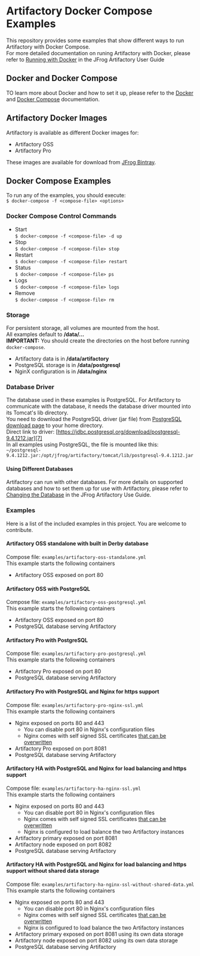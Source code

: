 # Artifactory Docker Compose Examples
This repository provides some examples that show different ways to run Artifactory with Docker Compose.  
For more detailed documentation on runing Artifactory with Docker, please refer to [Running with Docker][1] in the JFrog Artifactory User Guide

## Docker and Docker Compose
TO learn more about Docker and how to set it up, please refer to the [Docker][2] and [Docker Compose][3] documentation.  
 
## Artifactory Docker Images
Artifactory is available as different Docker images for:
- Artifactory OSS
- Artifactory Pro

These images are available for download from [JFrog Bintray][5].
 
## Docker Compose Examples
To run any of the examples, you should execute:  
`$ docker-compose -f <compose-file> <options>`

### Docker Compose Control Commands
- Start  
`$ docker-compose -f <compose-file> -d up`
- Stop  
`$ docker-compose -f <compose-file> stop`
- Restart  
`$ docker-compose -f <compose-file> restart`
- Status  
`$ docker-compose -f <compose-file> ps`
- Logs  
`$ docker-compose -f <compose-file> logs`
- Remove  
`$ docker-compose -f <compose-file> rm`
 
 
### Storage
For persistent storage, all volumes are mounted from the host.  
All examples default to **/data/...**  
**IMPORTANT:** You should create the directories on the host before running `docker-compose`.
- Artifactory data is in **/data/artifactory**
- PostgreSQL storage is in **/data/postgresql**
- NginX configuration is in **/data/nginx**

### Database Driver
The database used in these examples is PostgreSQL. For Artifactory to communicate with the database, it needs the
database driver mounted into its Tomcat's lib directory.  
You need to download the PostgreSQL driver (jar file) from [PostgreSQL download page][6] to your home directory.  
Direct link to driver: [https://jdbc.postgresql.org/download/postgresql-9.4.1212.jar][7]  
In all examples using PostgreSQL, the file is mounted like this:  
`~/postgresql-9.4.1212.jar:/opt/jfrog/artifactory/tomcat/lib/postgresql-9.4.1212.jar`

#### Using Different Databases
Artifactory can run with other databases. For more details on supported databases and how to set them up for use with Artifactory, please refer to [Changing the Database][8] in the JFrog Artifactory Use Guide.

### Examples
Here is a list of the included examples in this project. You are welcome to contribute.

#### Artifactory OSS standalone with built in Derby database
Compose file: `examples/artifactory-oss-standalone.yml`  
This example starts the following containers

- Artifactory OSS exposed on port 80  


#### Artifactory OSS with PostgreSQL
Compose file: `examples/artifactory-oss-postgresql.yml`  
This example starts the following containers

- Artifactory OSS exposed on port 80
- PostgreSQL database serving Artifactory   


#### Artifactory Pro with PostgreSQL 
Compose file: `examples/artifactory-pro-postgresql.yml`  
This example starts the following containers

- Artifactory Pro exposed on port 80
- PostgreSQL database serving Artifactory   


#### Artifactory Pro with PostgreSQL and Nginx for https support
Compose file: `examples/artifactory-pro-nginx-ssl.yml`  
This example starts the following containers

- Nginx exposed on ports 80 and 443
  - You can disable port 80 in Nginx's configuration files
  - Nginx comes with self signed SSL certificates [that can be overwritten][9]
- Artifactory Pro exposed on port 8081
- PostgreSQL database serving Artifactory   


#### Artifactory HA with PostgreSQL and Nginx for load balancing and https support
Compose file: `examples/artifactory-ha-nginx-ssl.yml`  
This example starts the following containers

- Nginx exposed on ports 80 and 443
  - You can disable port 80 in Nginx's configuration files
  - Nginx comes with self signed SSL certificates [that can be overwritten][9]
  - Nginx is configured to load balance the two Artifactory instances
- Artifactory primary exposed on port 8081
- Artifactory node exposed on port 8082
- PostgreSQL database serving Artifactory   


#### Artifactory HA with PostgreSQL and Nginx for load balancing and https support without shared data storage
Compose file: `examples/artifactory-ha-nginx-ssl-without-shared-data.yml`  
This example starts the following containers

- Nginx exposed on ports 80 and 443
  - You can disable port 80 in Nginx's configuration files
  - Nginx comes with self signed SSL certificates [that can be overwritten][9]
  - Nginx is configured to load balance the two Artifactory instances
- Artifactory primary exposed on port 8081 using its own data storage
- Artifactory node exposed on port 8082 using its own data storage
- PostgreSQL database serving Artifactory  





[1]: https://www.jfrog.com/confluence/display/RTF/Running+with+Docker
[2]: https://docs.docker.com/
[3]: https://docs.docker.com/compose/overview/
[4]: https://www.jfrog.com
[5]: https://bintray.com/jfrog
[6]: https://jdbc.postgresql.org/download.html
[7]: https://jdbc.postgresql.org/download/postgresql-9.4.1212.jar
[8]: https://www.jfrog.com/confluence/display/RTF/Changing+the+Database
[9]: NginxSSL.md
